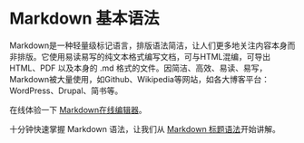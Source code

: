 ---
---

# Markdown 基本语法

Markdown是一种轻量级标记语言，排版语法简洁，让人们更多地关注内容本身而非排版。它使用易读易写的纯文本格式编写文档，可与HTML混编，可导出 HTML、PDF 以及本身的 .md 格式的文件。因简洁、高效、易读、易写，Markdown被大量使用，如Github、Wikipedia等网站，如各大博客平台：WordPress、Drupal、简书等。

在线体验一下 [Markdown在线编辑器](https://markdown.com.cn/editor/)。

十分钟快速掌握 Markdown 语法，让我们从 [Markdown 标题语法](https://markdown.com.cn/basic-syntax/headings.html)开始讲解。







